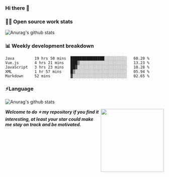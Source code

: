 

### Hi there 👋
### 👨‍💻 Open source work stats
![Anurag's github stats](https://github-readme-stats.vercel.app/api?username=wyndem&show_icons=true&theme=radical)

### 📊 Weekly development breakdown
<!--START_SECTION:waka-->
```text
Java         19 hrs 50 mins  ███████████████░░░░░░░░░░   60.20 % 
Vue.js       4 hrs 21 mins   ███▒░░░░░░░░░░░░░░░░░░░░░   13.23 % 
JavaScript   3 hrs 23 mins   ██▓░░░░░░░░░░░░░░░░░░░░░░   10.28 % 
XML          1 hr 57 mins    █▒░░░░░░░░░░░░░░░░░░░░░░░   05.94 % 
Markdown     52 mins         ▓░░░░░░░░░░░░░░░░░░░░░░░░   02.65 % 
```
<!--END_SECTION:waka-->


### ⚡Language
![Anurag's github stats](https://github-readme-stats.vercel.app/api/top-langs/?username=wyndem&layout=compact&hide_border=true&langs_count=10)



<img align='right' src='https://octodex.github.com/images/hula_loop_octodex03.gif' width='200"'>


***Welcome to do ⭐ my repository if you find it interesting, at least your star could make me stay on track and be motivated.***







<!--
**wyndem/wyndem** is a ✨ _special_ ✨ repository because its `README.md` (this file) appears on your GitHub profile.

Here are some ideas to get you started:

- 🔭 I’m currently working on ...
- 🌱 I’m currently learning ...
- 👯 I’m looking to collaborate on ...
- 🤔 I’m looking for help with ...
- 💬 Ask me about ...
- 📫 How to reach me: ...
- 😄 Pronouns: ...
- ⚡ Fun fact: ...
-->
